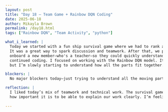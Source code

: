 ```yaml
---
layout: post  
title: "Day 18 – Team Game + Rainbow DQN Coding"  
date: 2025-06-18  
author: Mikayla Brown  
permalink: /day18.html  
tags: ["Rainbow DQN", "Team Activity", "python"]

what_i_learned: |
  Today we started with a fun ship survival game where we had to rank a list of items from most to least important for survival.  
  It was a great way to spark discussion and teamwork. After that, we practiced giving a 30-second pitch for our project to help  
  onboard a new member—who's a teacher—so they could quickly understand what we’re working on. In the afternoon, we went back to our labs and 
  continued coding. I focused on working with the Rainbow DQN model. It’s a bit complex,  
  but I’m slowly starting to understand how all the parts fit together.

blockers: |
  No major blockers today—just trying to understand all the moving parts of the Rainbow DQN.

reflection: |
  I liked today’s mix of teamwork and technical work. The survival game helped us communicate better, and the pitch practice reminded me  
  how important it is to be able to explain our work clearly. I’m feeling more confident as I keep working through the model.
  
---
```

